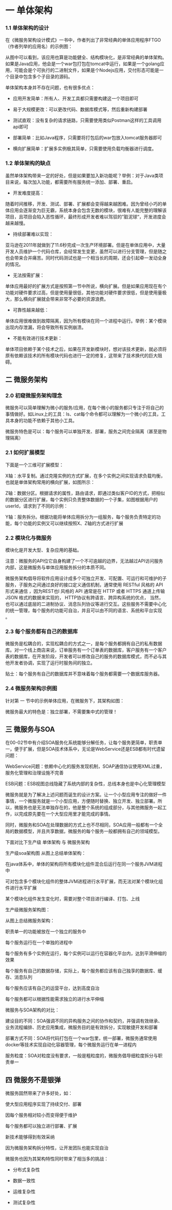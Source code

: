 # 一 单体架构

### 1.1 单体架构的设计

在《微服务架构设计模式》一书中，作者列出了非常经典的单体应用程序FTGO（作者列举的应用名）的示例图：



从图中可以看到，该应用也算是功能健全、结构模块化，是非常经典的单体架构。如果是Java应用，他会是一个war包打包在tomcat中运行，如果是一个golang应用，可能会是个可执行的二进制文件，如果是个Nodejs应用，交付形态可能是一个目录中包含多个子目录的源码。

单体架构本身并不存在问题，也有很多优点：


- 应用开发简单：所有人、开发工具都只需要构建这一个项目即可

- 易于大规模更改：可以更改代码、数据库模式等，然后重新构建部署

- 测试直观：没有复杂的请求链路，只需要使用类似Postman这样的工具调用api即可

- 部署简单：比如Java程序，只需要将打包后的war包放入tomcat服务器即可

- 横向扩展简单：扩展多实例极其简单，只需要使用负载均衡器进行调度。

### 1.2 单体架构的缺点
虽然单体架构带来一定的好处，但是如果要加入新功能呢？举例：对于Java类项目来说，每次加入功能，都需要所有服务统一添加、部署、重启。


- 开发难度提高：

随着时间推移，开发、测试、部署、扩展都会变得越来越困难。因为曾经小巧的单体应用会逐渐变为巨无霸，系统本身会包含无数的模块，很难有人能完整的理解该项目，且项目会陷入恶性循环，最终形成开发者难以驾驭的”脏泥球“，开发进度会越来越慢。


- 持续部署难以实现：

亚马逊在2011年就做到了11.6秒完成一次生产环境部署。但是在单体应用中，大量开发人员维护一个代码仓库，会经常发生变更，虽然可以进行分支管理，但是随之也会带来合并痛苦。同时代码测试也是一个相当长的周期，还会引起牵一发动全身的情况。


- 无法按需扩展：

单体应用最好的扩展方式是按照第一节中所说，横向扩展。但是如果应用现在有个功能对硬件要求过高，但是使用量很低，其他功能对硬件要求很低，但是使用量极大，那么横向扩展就会带来非常不必要的资源浪费。


- 可靠性越来越低：

单体应用很难做到故障隔离，因为所有模块在同一个进程中运行。举例：某个模块出现内存泄漏，将会导致所有实例崩溃。


- 不能有效进行技术更新：

单体项目依赖于某个技术之后，如果在开发新模块时，想对该技术更新，就必须将原有依赖该技术的所有模块代码也进行一定的修复，这带来了技术换代的巨大阻碍。

## 二 微服务架构
### 2.0 初窥微服务架构理念
微服务可以简单理解为微小的服务/应用，在每个微小的服务都只专注于将自己的事情做好。如Linux上的工具：ls、cat每个命令都可以理解为一个微小的工具，工具本身的功能不依赖于其他小工具。

微服务特色是可以：每个服务可以单独开发、部署，服务之间完全隔离（甚至是物理隔离）

### 2.1 如何扩展模型
下面是一个三维可扩展模型：



X轴：水平复制。通过克隆实例的方式扩展，在多个实例之间实现请求负载均衡，也就是单体架构常用的横向扩展，如图所示：



Z轴：数据分区。根据请求的属性，路由请求，即通过类似客户ID的方式，把相似的数据分区进行扩展，每个实例只负责整体数据的一个子集，如图根据用户的userId，请求到了不同的示例：



Y轴：服务拆分。根据功能将单体应用拆分为一组服务，每个服务负责特定的功能，每个功能的实例又可以继续按照X、Z轴的方式进行扩展



### 2.2 模块化与微服务
模块化是开发大型、复杂应用的基础。

注意：微服务的API位它自身构建了一个不可逾越的边界，无法越过API访问服务内部，这是微服务与单体应用服务拆分的本质不同。

微服务架构倡导将软件应用设计成多个可独立开发、可配置、可运行和可维护的子服务，子服务之间通过良好的接口定义通信机制，通常使用 RESTful 风格的 API 形式来通信 ，因为REST也l 风格的 API 通常是在 HTTP 或者 HTTPS 通道上传输 JSON 格式的数据来实现的， HTTP协议有跨语言、跨异构系统的优点， 当然，也可以通过底层的二进制协议、消息队列协议等进行交互。这些服务不需要中心化的统一管理，每个服务的功能可自治，并且可以由不同的语言、系统和平台实现 。

### 2.3 每个服务都有自己的数据库
微服务是松耦合的，实现松耦合的方式之一，是每个服务都拥有自己的私有数据库。对一个线上商店来说，订单服务有一个订单表的数据库，客户服务有一个客户表的数据库，在开发阶段，开发者可以修改自己的服务的数据库模式，而不必与其他开发者协调，实现了运行时服务间的独立。

贴士：每个服务有自己的数据库并不意味着每个服务都需要一个数据库服务器。

### 2.4 微服务架构示例图
针对第 一 节中的示例单体应用，在微服务下，其架构如图：



微服务最大的特色是：独立部署，不需要集中式的管理！

## 三 微服务与SOA
在00-02节中有介绍SOA服务化系统能够分解任务，让每个服务更简单，职责单一，便于扩展，但是SOA技术体系中，无论是WebService还是ESB都有时代遗留问题：

WebService问题：依赖中心化的服务发现机制，SOAP通信协议使用XML过重，服务化管理和治理设施不完善

ESB问题：ESB视图总线隐藏了系统内部的复杂性，总线本身也是中心化管理模型

微服务就是为了解决上述问题而诞生的设计方案。让一个小型应用专注的做好一件事情，一个微服务就是一个小型应用，方便随时替换、独立开发、独立部署。所以，微服务也是无法单独存在的，他是整个系统的组成部分，与其他微服务一起工作，以完成原先要在一个大型应用里才能完成的事情。

同时，微服务和SOA在处理数据的方式上也不尽相同，SOA应用一般都有一个全局的数据模型，并且共享数据，微服务的每个服务一般都拥有自己的领域模型。

下面对比下生产级 单体架构 与 微服务架构

生产级soa架构图  从图上总结单体架构：

在java体系中，单体的架构将所有模块化组件混合后运行在同一个服务JVM进程中

可对包含多个模块化组件的整体JVM进程进行水平扩展，而无法对某个模块化组件进行水平扩展

某个模块化组件发生变化时，需要对整个项目进行编译、打包、上线

生产级微服务架构图：


从图上总结微服务架构：

职责单一的功能被放在一个独立的服务中

每个服务运行在一个单独的进程中

每个服务有多个实例在运行，每个实例可以运行在容器化平台内，达到平滑伸缩的效果

每个服务有自己的数据存储，实际上，每个服务都应该有自己独享的数据库、缓存、消息队列

每个服务应该有自己的运营平台，达到高度自治

每个服务都可以根据性能需求独立的进行水平伸缩

微服务与SOA架构的对比：

建设目的不同：SOA强调不同的异构服务之间的协作和契约，并强调有效继承、业务流程编排、历史应用集成，微服务目的是有效拆分，实现敏捷开发和部署

部署方式不同：SOA将代码打包在一个war包里，统一部署，微服务通常使用docker等技术实现自动化容器管理，每个微服务运行在单一进程内

服务粒度：SOA对粒度没有要求，一般是粗粒度的，微服务倡导细粒度拆分与职责单一

## 四 微服务不是银弹

微服务固然带来了许多好处，如：

使大型应用程序实现了持续交付、部署

因每个服务相对较小而变得便于维护

每个服务都可以独立进行部署、扩展

新技术能够得到有效采纳

因为微服务架构拆分特性，让开发团队也能实现自治

微服务也因为其架构特性同时带来了相当多的挑战：

- 分布式复杂性

- 数据一致性

- 运维复杂性

- 测试复杂性
